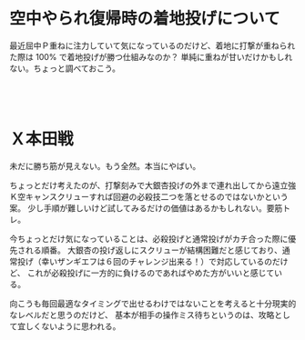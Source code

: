 # 空中やられ復帰時の着地投げについて

最近屈中Ｐ重ねに注力していて気になっているのだけど、着地に打撃が重ねられた際は 100% で着地投げが勝つ仕組みなのか？
単純に重ねが甘いだけかもしれない。ちょっと調べておこう。

　  
　  

# Ｘ本田戦

未だに勝ち筋が見えない。もう全然。本当にやばい。

ちょっとだけ考えたのが、打撃刻みで大銀杏投げの外まで連れ出してから遠立強Ｋ空キャンスクリューすれば回避の必殺技二つを落とせるのではないかという案。
少し手順が難しいけど試してみるだけの価値はあるかもしれない。要筋トレ。

今ちょっとだけ気になっていることは、必殺投げと通常投げがカチ合った際に優先される順番。
大銀杏の投げ返しにスクリューが結構困難だと感じており、通常投げ（幸いザンギエフは６回のチャレンジ出来る！）で対応しているのだけど、
これが必殺投げに一方的に負けるのであればやめた方がいいと感じている。

向こうも毎回最適なタイミングで出せるわけではないことを考えると十分現実的なレベルだと思うのだけど、
基本が相手の操作ミス待ちというのは、攻略として宜しくないように思われる。
